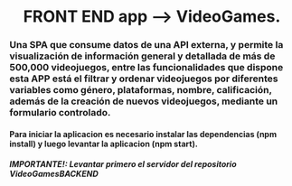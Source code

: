 <h1 align="center">FRONT END app --> VideoGames.</h1>

<h3>Una SPA que consume datos de una API externa, y permite la visualización de información general y detallada de más de 500,000 videojuegos, entre las funcionalidades que dispone esta APP está el filtrar y ordenar videojuegos por diferentes variables como género, plataformas, nombre, calificación, además de la creación de nuevos videojuegos, mediante un formulario controlado.</h3>

<h4>Para iniciar la aplicacion es necesario instalar las dependencias (npm install) y luego levantar la aplicacion (npm start).</h4>

<h5>IMPORTANTE!: Levantar primero el servidor del repositorio VideoGamesBACKEND</h5>
